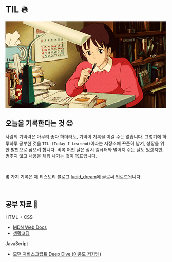 # TIL 🔥

![Today I Learned](images/intro.gif)

## 오늘을 기록한다는 것 😊

<p align="justify">

사람의 기억력은 아무리 좋다 하더라도, 기억이 기록을 이길 수는 없습니다. 그렇기에 하루하루 공부한 것을 `TIL (Today I Learend)`이라는 저장소에 꾸준히 남겨, 성장을 위한 발판으로 삼으려 합니다. 비록 어떤 날은 잠시 컴퓨터와 멀어져 쉬는 날도 있겠지만, 멈추지 않고 내용을 채워 나가는 것이 목표입니다.

</p>

<br>

몇 가지 기록은 제 티스토리 블로그 [lucid_dream](https://nohack.tistory.com)에 글로써 업로드됩니다.

<br>

## 공부 자료 📖

HTML + CSS

- [MDN Web Docs](https://developer.mozilla.org/ko/)
- [생활코딩](https://www.opentutorials.org/)

JavaScript

- [모던 자바스크립트 Deep Dive (이웅모 저자님)](http://www.yes24.com/Product/Goods/92742567?OzSrank=1)
